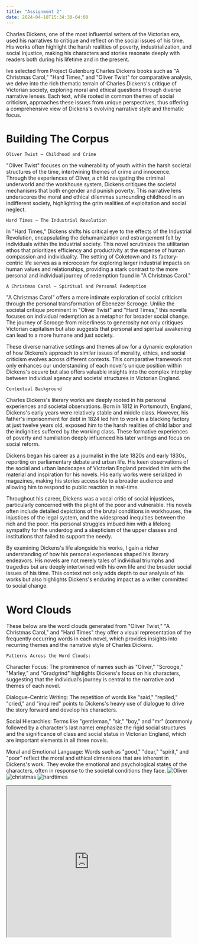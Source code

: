 ```yaml
---
title: "Assignment 2"
date: 2024-04-18T15:34:30-04:00
---
```


Charles Dickens, one of the most influential writers of the Victorian era, used his narratives to critique and reflect on the social issues of his time. His works often highlight the harsh realities of poverty, industrialization, and social injustice, making his characters and stories resonate deeply with readers both during his lifetime and in the present.

Ive selected from Project Gutenburg Charles Dickens books such as "A Christmas Carol," "Hard Times," and "Oliver Twist" for comparative analysis, we delve into the rich thematic terrain of Charles Dickens's critique of Victorian society, exploring moral and ethical questions through diverse narrative lenses. Each text, while rooted in common themes of social criticism, approaches these issues from unique perspectives, thus offering a comprehensive view of Dickens's evolving narrative style and thematic focus.

# Building The Corpus

`Oliver Twist – Childhood and Crime`

"Oliver Twist" focuses on the vulnerability of youth within the harsh societal structures of the time, intertwining themes of crime and innocence. Through the experiences of Oliver, a child navigating the criminal underworld and the workhouse system, Dickens critiques the societal mechanisms that both engender and punish poverty. This narrative lens underscores the moral and ethical dilemmas surrounding childhood in an indifferent society, highlighting the grim realities of exploitation and social neglect.

`Hard Times – The Industrial Revolution`

In "Hard Times," Dickens shifts his critical eye to the effects of the Industrial Revolution, encapsulating the dehumanization and estrangement felt by individuals within the industrial society. This novel scrutinizes the utilitarian ethos that prioritizes efficiency and productivity at the expense of human compassion and individuality. The setting of Coketown and its factory-centric life serves as a microcosm for exploring larger industrial impacts on human values and relationships, providing a stark contrast to the more personal and individual journey of redemption found in "A Christmas Carol."

`A Christmas Carol – Spiritual and Personal Redemption`

"A Christmas Carol" offers a more intimate exploration of social criticism through the personal transformation of Ebenezer Scrooge. Unlike the societal critique prominent in "Oliver Twist" and "Hard Times," this novella focuses on individual redemption as a metaphor for broader social change. The journey of Scrooge from miserliness to generosity not only critiques Victorian capitalism but also suggests that personal and spiritual awakening can lead to a more humane and just society.

These diverse narrative settings and themes allow for a dynamic exploration of how Dickens’s approach to similar issues of morality, ethics, and social criticism evolves across different contexts. This comparative framework not only enhances our understanding of each novel's unique position within Dickens's oeuvre but also offers valuable insights into the complex interplay between individual agency and societal structures in Victorian England.

`Contextual Background`

Charles Dickens's literary works are deeply rooted in his personal experiences and societal observations. Born in 1812 in Portsmouth, England, Dickens's early years were relatively stable and middle class. However, his father's imprisonment for debt in 1824 led him to work in a blacking factory at just twelve years old, exposed him to the harsh realities of child labor and the indignities suffered by the working class. These formative experiences of poverty and humiliation deeply influenced his later writings and focus on social reform.

Dickens began his career as a journalist in the late 1820s and early 1830s, reporting on parliamentary debate and urban life. His keen observations of the social and urban landscapes of Victorian England provided him with the material and inspiration for his novels. His early works were serialized in magazines, making his stories accessible to a broader audience and allowing him to respond to public reaction in real-time.

Throughout his career, Dickens was a vocal critic of social injustices, particularly concerned with the plight of the poor and vulnerable. His novels often include detailed depictions of the brutal conditions in workhouses, the injustices of the legal system, and the widespread inequities between the rich and the poor. His personal struggles imbued him with a lifelong sympathy for the underdog and a skepticism of the upper classes and institutions that failed to support the needy.

By examining Dickens's life alongside his works, I gain a richer understanding of how his personal experiences shaped his literary endeavors. His novels are not merely tales of individual triumphs and tragedies but are deeply intertwined with his own life and the broader social issues of his time. This context not only adds depth to our analysis of his works but also highlights Dickens's enduring impact as a writer committed to social change.

# Word Clouds
These below are the word clouds generated from "Oliver Twist," "A Christmas Carol," and "Hard Times" they offer a visual representation of the frequently occurring words in each novel, which provides insights into recurring themes and the narrative style of Charles Dickens.

`Patterns Across the Word Clouds:`

Character Focus: The prominence of names such as "Oliver," "Scrooge," "Marley," and "Gradgrind" highlights Dickens's focus on his characters, suggesting that the individual’s journey is central to the narrative and themes of each novel.

Dialogue-Centric Writing: The repetition of words like "said," "replied," "cried," and "inquired" points to Dickens's heavy use of dialogue to drive the story forward and develop his characters. 

Social Hierarchies: Terms like "gentleman," "sir," "boy," and "mr" (commonly followed by a character's last name) emphasize the rigid social structures and the significance of class and social status in Victorian England, which are important elements in all three novels.

Moral and Emotional Language: Words such as "good," "dear," "spirit," and "poor" reflect the moral and ethical dimensions that are inherent in Dickens's work. They evoke the emotional and psychological states of the characters, often in response to the societal conditions they face.
![Oliver](/assets/images/wordcloud1)
![christmas](/assets/images/wordcloud2)
![hardtimes](/assets/images/wordcloud3)
<iframe style='width: 444px; height: 408px;' src='https://voyant-tools.org/?corpus=2f1db633932bb3232d587ede65c78ba1&docId=0615089db24d3c6c9634e85b1a984c9e&view=Knots'></iframe>

